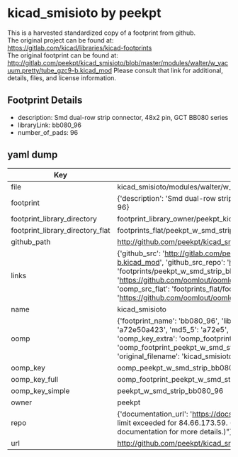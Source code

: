 # kicad_smisioto by peekpt  
This is a harvested standardized copy of a footprint from github.  
The original project can be found at:  
https://gitlab.com/kicad/libraries/kicad-footprints  
The original footprint can be found at:
http://gitlab.com/peekpt/kicad_smisioto/blob/master/modules/walter/w_vacuum.pretty/tube_gzc9-b.kicad_mod
Please consult that link for additional, details, files, and license information.  
## Footprint Details
* description: Smd dual-row strip connector, 48x2 pin, GCT BB080 series  
* libraryLink: bb080_96  
* number_of_pads: 96  
## yaml dump  
| Key | Value |  
| --- | --- |  
| file | kicad_smisioto/modules/walter/w_smd_strip.pretty/bb080_96.kicad_mod |  
| footprint | {'description': 'Smd dual-row strip connector, 48x2 pin, GCT BB080 series', 'libraryLink': 'bb080_96', 'number_of_pads': 96} |  
| footprint_library_directory | footprint_library_owner/peekpt_kicad_smisioto |  
| footprint_library_directory_flat | footprints_flat/peekpt_w_smd_strip_bb080_96/working |  
| github_path | http://github.com/peekpt/kicad_smisioto/blob/master/modules/walter/w_smd_strip.pretty/bb080_96.kicad_mod |  
| links | {'github_src': 'http://gitlab.com/peekpt/kicad_smisioto/blob/master/modules/walter/w_vacuum.pretty/tube_gzc9-b.kicad_mod', 'github_src_repo': 'https://gitlab.com/kicad/libraries/kicad-footprints', 'oomp_bot': 'footprints/peekpt_w_smd_strip_bb080_96/working', 'oomp_bot_github': 'https://github.com/oomlout/oomlout_oomp_footprint_bot/tree/main/footprints/peekpt_w_smd_strip_bb080_96/working', 'oomp_src_flat': 'footprints_flat/footprints_flat/peekpt_w_smd_strip_bb080_96/working', 'oomp_src_flat_github': 'https://github.com/oomlout/oomlout_oomp_footprint_src/tree/main/footprints_flat/peekpt_w_smd_strip_bb080_96/working'} |  
| name | kicad_smisioto |  
| oomp | {'footprint_name': 'bb080_96', 'library_name': 'w_smd_strip', 'md5': 'a72e50a423424968b370ca4cb743a7ee', 'md5_10': 'a72e50a423', 'md5_5': 'a72e5', 'md5_6': 'a72e50', 'oomp_key': 'oomp_peekpt_w_smd_strip_bb080_96', 'oomp_key_extra': 'oomp_footprint_peekpt_w_smd_strip_bb080_96', 'oomp_key_full': 'oomp_footprint_peekpt_w_smd_strip_bb080_96_a72e50', 'oomp_key_simple': 'peekpt_w_smd_strip_bb080_96', 'original_filename': 'kicad_smisioto/modules/walter/w_smd_strip.pretty/bb080_96.kicad_mod', 'owner_name': 'peekpt'} |  
| oomp_key | oomp_peekpt_w_smd_strip_bb080_96 |  
| oomp_key_full | oomp_footprint_peekpt_w_smd_strip_bb080_96 |  
| oomp_key_simple | peekpt_w_smd_strip_bb080_96 |  
| owner | peekpt |  
| repo | {'documentation_url': 'https://docs.github.com/rest/overview/resources-in-the-rest-api#rate-limiting', 'message': "API rate limit exceeded for 84.66.173.59. (But here's the good news: Authenticated requests get a higher rate limit. Check out the documentation for more details.)"} |  
| url | http://github.com/peekpt/kicad_smisioto |  

